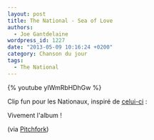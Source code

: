 ```yaml
---
layout: post
title: The National - Sea of Love
authors:
  - Joe Gantdelaine
wordpress_id: 1227
date: "2013-05-09 10:16:24 +0200"
category: Chanson du jour
tags:
  - The National
---
```


{% youtube yIWmRbHDhGw %}

Clip fun pour les Nationaux, inspiré de [celui-ci][2] :

Vivement l'album !

(via [Pitchfork][1])

[1]: https://pitchfork.com/news/50660-watch-the-nationals-sea-of-love-video/
[2]:
  https://www.youtube.com/watch?v=FyCsJAj69sc
  "Clip de la chason Grubyj Zakat du groupe indé russe Zvuki Mu"
